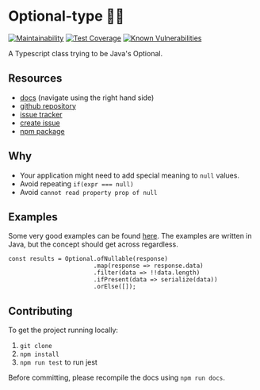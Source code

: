 # Optional-type 🤷‍♂️
[![Maintainability](https://api.codeclimate.com/v1/badges/702b920220cbcf5e8894/maintainability)](https://codeclimate.com/github/kreatemore/optional-ts/maintainability)
[![Test Coverage](https://api.codeclimate.com/v1/badges/702b920220cbcf5e8894/test_coverage)](https://codeclimate.com/github/kreatemore/optional-ts/test_coverage)
[![Known Vulnerabilities](https://snyk.io/test/github/kreatemore/optional-ts/badge.svg?targetFile=package.json)](https://snyk.io/test/github/kreatemore/optional-ts?targetFile=package.json)

A Typescript class trying to be Java's Optional.


## Resources
* [docs](https://kreatemore.github.io/optional-type/index.html)
(navigate using the right hand side)
* [github repository](https://github.com/kreatemore/optional-type)
* [issue tracker](https://github.com/kreatemore/optional-type/issues)
* [create issue](https://github.com/kreatemore/optional-type/issues/new/choose)
* [npm package](https://www.npmjs.com/package/optional-type) 


## Why

* Your application might need to add special meaning to `null` values.
* Avoid repeating `if(expr === null)`
* Avoid `cannot read property prop of null`


 ## Examples
 
Some very good examples can be found [here](http://www.baeldung.com/java-optional).
The examples are written in Java, but the concept should get across regardless.

```
const results = Optional.ofNullable(response)
                        .map(response => response.data)
                        .filter(data => !!data.length)
                        .ifPresent(data => serialize(data))
                        .orElse([]);
```


## Contributing

To get the project running locally:

1. `git clone`
2. `npm install`
3. `npm run test` to run jest

Before committing, please recompile the docs using `npm run docs`.
